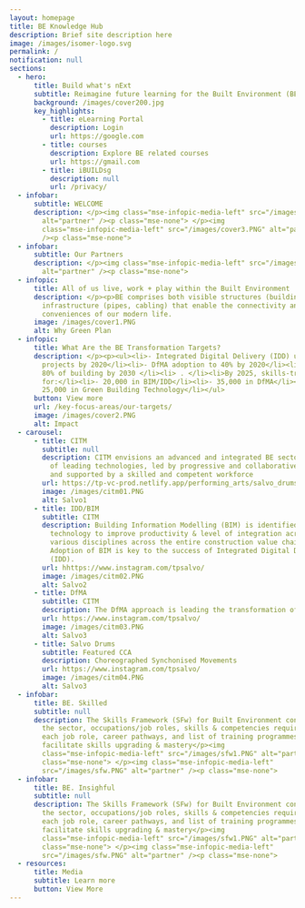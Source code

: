 ```yaml
---
layout: homepage
title: BE Knowledge Hub
description: Brief site description here
image: /images/isomer-logo.svg
permalink: /
notification: null
sections:
  - hero:
      title: Build what's nExt
      subtitle: Reimagine future learning for the Built Environment (BE)
      background: /images/cover200.jpg
      key_highlights:
        - title: eLearning Portal
          description: Login
          url: https://google.com
        - title: courses
          description: Explore BE related courses
          url: https://gmail.com
        - title: iBUILDsg
          description: null
          url: /privacy/
  - infobar:
      subtitle: WELCOME 
      description: </p><img class="mse-infopic-media-left" src="/images/hub001.PNG"
        alt="partner" /><p class="mse-none"> </p><img
        class="mse-infopic-media-left" src="/images/cover3.PNG" alt="partner"
        /><p class="mse-none">
  - infobar:
      subtitle: Our Partners
      description: </p><img class="mse-infopic-media-left" src="/images/partner2.PNG"
        alt="partner" /><p class="mse-none">
  - infopic:
      title: All of us live, work + play within the Built Environment
      description: </p><p>BE comprises both visible structures (buildings) & invisible
        infrastructure (pipes, cabling) that enable the connectivity and
        conveniences of our modern life.
      image: /images/cover1.PNG
      alt: Why Green Plan
  - infopic:
      title: What Are the BE Transformation Targets?
      description: </p><p><ul><li>- Integrated Digital Delivery (IDD) up to 60
        projects by 2020</li><li>- DfMA adoption to 40% by 2020</li><li>- Green
        80% of building by 2030 </li><li> . </li><li>By 2025, skills-training
        for:</li><li>- 20,000 in BIM/IDD</li><li>- 35,000 in DfMA</li><li>-
        25,000 in Green Building Technology</li></ul>
      button: View more
      url: /key-focus-areas/our-targets/
      image: /images/cover2.PNG
      alt: Impact
  - carousel:
      - title: CITM
        subtitle: null
        description: CITM envisions an advanced and integrated BE sector with adoption
          of leading technologies, led by progressive and collaborative firms;
          and supported by a skilled and competent workforce
        url: https://tp-vc-prod.netlify.app/performing_arts/salvo_drums/
        image: /images/citm01.PNG
        alt: Salvo1
      - title: IDD/BIM
        subtitle: CITM
        description: Building Information Modelling (BIM) is identified as a key
          technology to improve productivity & level of integration across
          various disciplines across the entire construction value chain.
          Adoption of BIM is key to the success of Integrated Digital Delivery
          (IDD).
        url: hhttps://www.instagram.com/tpsalvo/
        image: /images/citm02.PNG
        alt: Salvo2
      - title: DfMA
        subtitle: CITM
        description: The DfMA approach is leading the transformation of the BE sector through leveraging advanced technology, improved quality & precision of construction
        url: https://www.instagram.com/tpsalvo/
        image: /images/citm03.PNG
        alt: Salvo3
      - title: Salvo Drums
        subtitle: Featured CCA
        description: Choreographed Synchonised Movements
        url: https://www.instagram.com/tpsalvo/
        image: /images/citm04.PNG
        alt: Salvo3
  - infobar:
      title: BE. Skilled
      subtitle: null
      description: The Skills Framework (SFw) for Built Environment contains info on
        the sector, occupations/job roles, skills & competencies required for
        each job role, career pathways, and list of training programmes to help
        facilitate skills upgrading & mastery</p><img
        class="mse-infopic-media-left" src="/images/sfw1.PNG" alt="partner" /><p
        class="mse-none"> </p><img class="mse-infopic-media-left"
        src="/images/sfw.PNG" alt="partner" /><p class="mse-none">
  - infobar:
      title: BE. Insighful
      subtitle: null
      description: The Skills Framework (SFw) for Built Environment contains info on
        the sector, occupations/job roles, skills & competencies required for
        each job role, career pathways, and list of training programmes to help
        facilitate skills upgrading & mastery</p><img
        class="mse-infopic-media-left" src="/images/sfw1.PNG" alt="partner" /><p
        class="mse-none"> </p><img class="mse-infopic-media-left"
        src="/images/sfw.PNG" alt="partner" /><p class="mse-none">
  - resources:
      title: Media
      subtitle: Learn more
      button: View More
---
```

